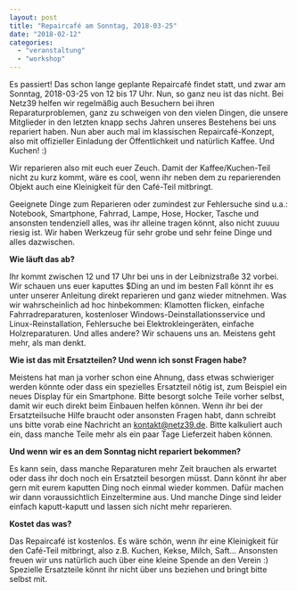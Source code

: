 ```yaml
---
layout: post
title: "Repaircafé am Sonntag, 2018-03-25"
date: "2018-02-12"
categories: 
  - "veranstaltung"
  - "workshop"
---
```


Es passiert! Das schon lange geplante Repaircafé findet statt, und zwar am Sonntag, 2018-03-25 von 12 bis 17 Uhr. Nun, so ganz neu ist das nicht. Bei Netz39 helfen wir regelmäßig auch Besuchern bei ihren Reparaturproblemen, ganz zu schweigen von den vielen Dingen, die unsere Mitglieder in den letzten knapp sechs Jahren unseres Bestehens bei uns repariert haben. Nun aber auch mal im klassischen Repaircafé-Konzept, also mit offizieller Einladung der Öffentlichkeit und natürlich Kaffee. Und Kuchen! :)

Wir reparieren also mit euch euer Zeuch. Damit der Kaffee/Kuchen-Teil nicht zu kurz kommt, wäre es cool, wenn ihr neben dem zu reparierenden Objekt auch eine Kleinigkeit für den Café-Teil mitbringt.

Geeignete Dinge zum Reparieren oder zumindest zur Fehlersuche sind u.a.: Notebook, Smartphone, Fahrrad, Lampe, Hose, Hocker, Tasche und ansonsten tendenziell alles, was ihr alleine tragen könnt, also nicht zuuuu riesig ist. Wir haben Werkzeug für sehr grobe und sehr feine Dinge und alles dazwischen.

**Wie läuft das ab?**

Ihr kommt zwischen 12 und 17 Uhr bei uns in der Leibnizstraße 32 vorbei. Wir schauen uns euer kaputtes $Ding an und im besten Fall könnt ihr es unter unserer Anleitung direkt reparieren und ganz wieder mitnehmen. Was wir wahrscheinlich ad hoc hinbekommen: Klamotten flicken, einfache Fahrradreparaturen, kostenloser Windows-Deinstallationsservice und Linux-Reinstallation, Fehlersuche bei Elektrokleingeräten, einfache Holzreparaturen. Und alles andere? Wir schauens uns an. Meistens geht mehr, als man denkt.

**Wie ist das mit Ersatzteilen? Und wenn ich sonst Fragen habe?**

Meistens hat man ja vorher schon eine Ahnung, dass etwas schwieriger werden könnte oder dass ein spezielles Ersatzteil nötig ist, zum Beispiel ein neues Display für ein Smartphone. Bitte besorgt solche Teile vorher selbst, damit wir euch direkt beim Einbauen helfen können. Wenn ihr bei der Ersatzteilsuche Hilfe braucht oder ansonsten Fragen habt, dann schreibt uns bitte vorab eine Nachricht an kontakt@netz39.de. Bitte kalkuliert auch ein, dass manche Teile mehr als ein paar Tage Lieferzeit haben können.

**Und wenn wir es an dem Sonntag nicht repariert bekommen?**

Es kann sein, dass manche Reparaturen mehr Zeit brauchen als erwartet oder dass ihr doch noch ein Ersatzteil besorgen müsst. Dann könnt ihr aber gern mit eurem kaputten Ding noch einmal wieder kommen. Dafür machen wir dann voraussichtlich Einzeltermine aus. Und manche Dinge sind leider einfach kaputt-kaputt und lassen sich nicht mehr reparieren.

**Kostet das was?**

Das Repaircafé ist kostenlos. Es wäre schön, wenn ihr eine Kleinigkeit für den Café-Teil mitbringt, also z.B. Kuchen, Kekse, Milch, Saft... Ansonsten freuen wir uns natürlich auch über eine kleine Spende an den Verein :) Spezielle Ersatzteile könnt ihr nicht über uns beziehen und bringt bitte selbst mit.
